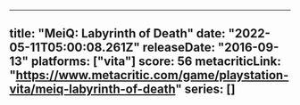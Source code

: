 
---
title: "MeiQ: Labyrinth of Death"
date: "2022-05-11T05:00:08.261Z"
releaseDate: "2016-09-13"
platforms: ["vita"]
score: 56
metacriticLink: "https://www.metacritic.com/game/playstation-vita/meiq-labyrinth-of-death"
series: []
---
